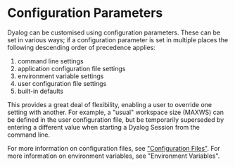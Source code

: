 # Configuration Parameters

Dyalog can be customised using configuration parameters. These can be set in various ways; if a configuration parameter is set in multiple places the following descending order of precedence applies:

1. command line settings
2. application configuration file settings
3. environment variable settings
4. user configuration file settings
5. built-in defaults

This provides a great deal of flexibility, enabling a user to override one setting with another. For example, a "usual" workspace size (MAXWS) can be defined in the user configuration file, but be temporarily superseded by entering a different value when starting a Dyalog Session from the command line.

For more information on configuration files, see ["Configuration Files"](configuration-files.md). For more information on environment variables, see "Environment Variables".

